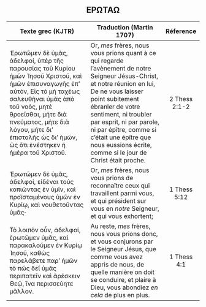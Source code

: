 <h2 align="center">ΕΡΩΤΑΩ</h2>

|Texte grec (KJTR)|Traduction (Martin 1707)|Réference|
|-----|-----|:---:
 Ἐρωτῶμεν δὲ ὑμᾶς, ἀδελφοί, ὑπὲρ τῆς παρουσίας τοῦ Κυρίου ἡμῶν Ἰησοῦ Χριστοῦ, καὶ ἡμῶν ἐπισυναγωγῆς ἐπʼ αὐτόν, Εἰς τὸ μὴ ταχέως σαλευθῆναι ὑμᾶς ἀπὸ τοῦ νοὸς, μητὲ θροεῖσθαι, μήτε διὰ πνεύματος, μήτε διὰ λόγου, μήτε διʼ ἐπιστολῆς ὡς διʼ ἡμῶν, ὡς ὅτι ἐνέστηκεν ἡ ἡμέρα τοῦ Χριστοῦ.|Or, _mes_ frères, nous vous prions quant à ce qui regarde l’avènement de notre Seigneur Jésus-Christ, et notre réunion en lui, De ne vous laisser point subitement ébranler de votre sentiment, ni troubler par esprit, ni par parole, ni par épître, comme si c’était une épître que nous eussions écrite, comme si le jour de Christ était proche. |2 Thess 2:1-2|
Ἐρωτῶμεν δὲ ὑμᾶς, ἀδελφοί, εἰδέναι τοὺς κοπιῶντας ἐν ὑμῖν, καὶ προϊσταμένους ὑμῶν ἐν Κυρίῳ, καὶ νουθετοῦντας ὑμᾶς·|Or, _mes_ frères, nous vous prions de reconnaître ceux qui travaillent parmi vous, et qui président sur vous en _notre_ Seigneur, et qui vous exhortent;|1 Thess 5:12|
Τὸ λοιπὸν οὖν, ἀδελφοί, ἐρωτῶμεν ὑμᾶς, καὶ παρακαλοῦμεν ἐν Κυρίῳ Ἰησοῦ, καθὼς παρελάβετε παρʼ ἡμῶν τὸ πῶς δεῖ ὑμᾶς περιπατεῖν καὶ ἀρέσκειν Θεῷ, ἵνα περισσεύητε μᾶλλον.|Au reste, _mes_ frères, nous vous prions donc, et vous conjurons par le Seigneur Jésus, que comme vous avez appris de nous, de quelle manière on doit se conduire, et plaire à Dieu, vous abondiez _en cela_ de plus en plus.|1 Thess 4:1|

